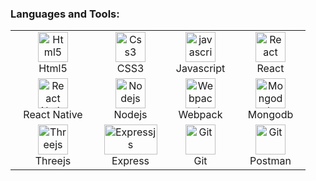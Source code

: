 <h3 align="left">Languages and Tools:</h3>

<table align="center">
  <tr>
      <td align="center" width="96">
      <a href="#html5">
        <img src="https://seeklogo.com/images/H/html5-without-wordmark-color-logo-14D252D878-seeklogo.com.png" width="48" height="48" alt="Html5" />
      </a>
      <br>Html5
    </td>
    <td align="center" width="96">
      <a href="#css3">
        <img src="https://upload.wikimedia.org/wikipedia/commons/thumb/6/62/CSS3_logo.svg/48px-CSS3_logo.svg.png" width="48" height="48" alt="Css3" />
      </a>
      <br>CSS3
    </td>
     <td align="center" width="96">
      <a href="#js">
        <img src="https://upload.wikimedia.org/wikipedia/commons/thumb/9/99/Unofficial_JavaScript_logo_2.svg/1024px-Unofficial_JavaScript_logo_2.svg.png" width="48" height="48" alt="javascript" />
      </a>
      <br>Javascript
    </td>
     <td align="center" width="96">
      <a href="#reactjs">
        <img src="https://www.vectorlogo.zone/logos/reactjs/reactjs-icon.svg" width="48" height="48" alt="React" />
      </a>
      <br>React
    </td>
    </tr>
    <tr>
     <td align="center" width="120">
      <a href="#react-native">
        <img src="https://www.vectorlogo.zone/logos/reactjs/reactjs-icon.svg" width="48" height="48" alt="React Native" />
      </a>
      <br>React Native
    </td>
     <td align="center" width="96">
      <a href="#nodejs" >
        <img src="https://www.vectorlogo.zone/logos/nodejs/nodejs-icon.svg" width="48" height="48" alt="Nodejs" />
      </a>
      <br>Nodejs
    </td>
    <td align="center" width="96">
      <a href="#webpack">
          <img src="https://www.vectorlogo.zone/logos/js_webpack/js_webpack-icon.svg" width="48" height="48" alt="Webpack" />
      <a href="#ts">
      </a>
      <br>Webpack
    </td>
      <td align="center" width="96">
      <a href="#mongodb">
        <img src="https://www.vectorlogo.zone/logos/mongodb/mongodb-icon.svg" width="48" height="48" alt="Mongodb" />
      </a>
      <br>Mongodb
    </td>
    </tr>
      <td align="center" width="96">
      <a href="#threejs">
        <img src="https://aws1.discourse-cdn.com/standard17/uploads/threejs/original/2X/e/e4f86d2200d2d35c30f7b1494e96b9595ebc2751.png" width="48" height="48"  alt="Threejs" />
      </a>
      <br>Threejs
    </td>
    <td align="center" width="96">
      <a>
        <img src="https://www.vectorlogo.zone/logos/expressjs/expressjs-ar21.svg" width="85" height="48" alt="Expressjs"
      </a>
        <br>Express
    </td>
      <td align="center" width="96">
      <a href="#git" >
        <img src="https://upload.wikimedia.org/wikipedia/commons/thumb/3/3f/Git_icon.svg/1200px-Git_icon.svg.png" width="48" height="48" alt="Git" />
      </a>
      <br>Git
    </td>
      <td align="center" width="96">
      <a href=#postman>
        <img src="https://www.vectorlogo.zone/logos/getpostman/getpostman-icon.svg" width="48" height="48" alt="Git" />
      </a>
      <br>Postman
    </td>
  </tr>
</table>
